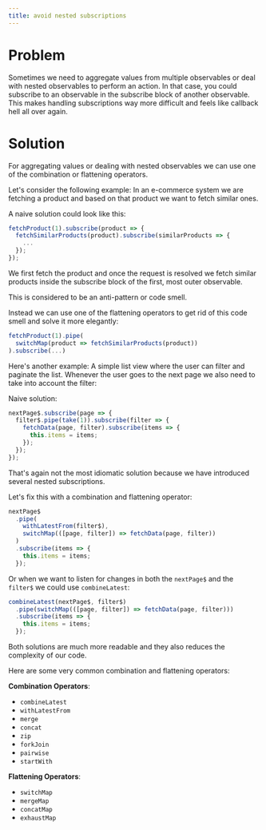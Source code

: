 ```yaml
---
title: avoid nested subscriptions
---
```


# Problem

Sometimes we need to aggregate values from multiple observables or deal with nested observables to perform an action. In that case, you could  subscribe to an observable in the subscribe block of another observable. This makes handling subscriptions way more difficult and feels like callback hell all over again.

# Solution

For aggregating values or dealing with nested observables we can use one of the combination or flattening operators.

Let's consider the following example: In an e-commerce system we are fetching a product and based on that product we want to fetch similar ones.

A naive solution could look like this:

```ts
fetchProduct(1).subscribe(product => {
  fetchSimilarProducts(product).subscribe(similarProducts => {
    ...
  });
});
```

We first fetch the product and once the request is resolved we fetch similar products inside the subscribe block of the first, most outer observable.

This is considered to be an anti-pattern or code smell.

Instead we can use one of the flattening operators to get rid of this code smell and solve it more elegantly:

```ts
fetchProduct(1).pipe(
  switchMap(product => fetchSimilarProducts(product))
).subscribe(...)
```

Here's another example: A simple list view where the user can filter and paginate the list. Whenever the user goes to the next page we also need to take into account the filter:

Naive solution:

```ts
nextPage$.subscribe(page => {
  filter$.pipe(take(1)).subscribe(filter => {
    fetchData(page, filter).subscribe(items => {
      this.items = items;
    });
  });
});
```

That's again not the most idiomatic solution because we have introduced several nested subscriptions.

Let's fix this with a combination and flattening operator:

```ts
nextPage$
  .pipe(
    withLatestFrom(filter$),
    switchMap(([page, filter]) => fetchData(page, filter))
  )
  .subscribe(items => {
    this.items = items;
  });
```

Or when we want to listen for changes in both the `nextPage$` and the `filter$` we could use `combineLatest`:

```ts
combineLatest(nextPage$, filter$)
  .pipe(switchMap(([page, filter]) => fetchData(page, filter)))
  .subscribe(items => {
    this.items = items;
  });
```

Both solutions are much more readable and they also reduces the complexity of our code.

Here are some very common combination and flattening operators:

**Combination Operators**:

- `combineLatest`
- `withLatestFrom`
- `merge`
- `concat`
- `zip`
- `forkJoin`
- `pairwise`
- `startWith`

**Flattening Operators**:

- `switchMap`
- `mergeMap`
- `concatMap`
- `exhaustMap`
